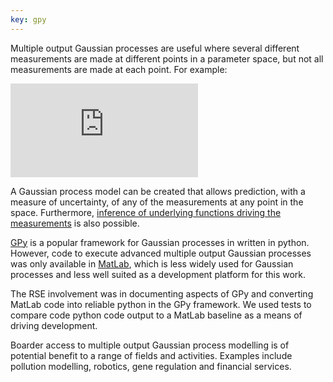 ```yaml
---
key: gpy
---
```


Multiple output Gaussian processes are useful where several different measurements are made at different points in a parameter space, but not all measurements are made at each point. For example:

<embed src="http://gpss.cc/gpss17/slides/multipleOutputGPs.pdf#page=4" type="application/pdf">

A Gaussian process model can be created that allows prediction, with a measure of uncertainty, of any of the measurements at any point in the space. Furthermore, [inference of underlying functions driving the measurements](http://proceedings.mlr.press/v5/alvarez09a/alvarez09a.pdf) is also possible.

[GPy](https://github.com/SheffieldML/GPy) is a popular framework for Gaussian processes in written in python. However, code to execute advanced multiple output Gaussian processes was only available in [MatLab](https://uk.mathworks.com/products/matlab.html), which is less widely used for Gaussian processes and less well suited as a development platform for this work.

The RSE involvement was in documenting aspects of GPy and converting MatLab code into reliable python in the GPy framework. We used tests to compare code python code output to a MatLab baseline as a means of driving development.

Boarder access to multiple output Gaussian process modelling is of potential benefit to a range of fields and activities. Examples include pollution modelling, robotics, gene regulation and financial services.